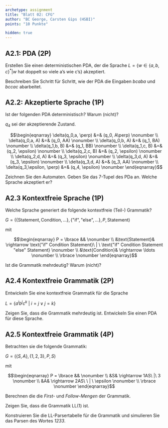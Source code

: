 ```yaml
---
archetype: assignment
title: "Blatt 02: CFG"
author: "BC George, Carsten Gips (HSBI)"
points: "10 Punkte"

hidden: true
---
```


<!--  pandoc -s -f markdown -t markdown+smart-grid_tables-multiline_tables-simple_tables --columns=94 --reference-links=true  sheet02.md  -o xxx.md  -->

## A2.1: PDA (2P)

Erstellen Sie einen deterministischen PDA, der die Sprache
$L = \lbrace w \in \lbrace a, b, c \rbrace^* | w\ \text{hat doppelt so viele a's wie c's} \rbrace$ akzeptiert.

Beschreiben Sie Schritt für Schritt, wie der PDA die Eingaben *bcaba* und *bccac* abarbeitet.


## A2.2: Akzeptierte Sprache (1P)


Ist der folgenden PDA deterministisch? Warum (nicht)?

$q_4$ sei der akzeptierende Zustand.

$$\begin{eqnarray}
\delta(q_0,a, \perp) &=& (q_0, A\perp)           \nonumber \\
\delta(q_0,a, A) &=& (q_0, AA)                   \nonumber \\
\delta(q_0,b, A) &=& (q_1, BA)                   \nonumber \\
\delta(q_1,b, B) &=& (q_1, BB)                   \nonumber \\
\delta(q_1,c, B) &=& (q_2, \epsilon)             \nonumber \\
\delta(q_2,c, B) &=& (q_2, \epsilon)             \nonumber \\
\delta(q_2,d, A) &=& (q_3, \epsilon)             \nonumber \\
\delta(q_3,d, A) &=& (q_3, \epsilon)             \nonumber \\
\delta(q_3,d, A) &=& (q_3, AA)                   \nonumber \\
\delta(q_3,\epsilon, \perp) &=& (q_4, \epsilon)  \nonumber
\end{eqnarray}$$



Zeichnen Sie den Automaten. Geben Sie das 7-Tupel des PDa an. Welche Sprache akzeptiert er?


## A2.3 Kontextfreie Sprache (1P)

Welche Sprache generiert die folgende kontextfreie (Teil-) Grammatik?

$G = (\lbrace \text{Statement}, \text{Condition}, \ldots \rbrace, \lbrace \text{"if"}, \text{"else"}, \ldots \rbrace, P, \text{Statement})$

mit

$$\begin{eqnarray}
P = \lbrace &&                                                                                                        \nonumber \\
&\text{Statement}& \rightarrow \text{"if" Condition Statement}\ | \ \text{"if" Condition Statement "else" Statement}  \nonumber \\
&\text{Condition}& \rightarrow \ldots                                                                                 \nonumber \\
\rbrace                                                                                                               \nonumber
\end{eqnarray}$$

Ist die Grammatik mehrdeutig? Warum (nicht)?


## A2.4 Kontextfreie Grammatik (2P)

Entwickeln Sie eine kontextfreie Grammatik für die Sprache

$L = \lbrace a^ib^jc^k\ | \ i = j \lor j = k \rbrace$

Zeigen Sie, dass die Grammatik mehrdeutig ist. Entwickeln Sie einen PDA für diese Sprache.


## A2.5 Kontextfreie Grammatik (4P)

Betrachten sie die folgende Grammatik:

$G = (\lbrace S, A \rbrace, \lbrace 1, 2, 3 \rbrace, P, S)$

mit


$$\begin{eqnarray}
P = \lbrace &&                       \nonumber \\
&S& \rightarrow 1AS\ |\ 3            \nonumber \\
&A& \rightarrow 2AS\ \ | \ \epsilon  \nonumber \\
\rbrace                              \nonumber
\end{eqnarray}$$



Berechnen die die *First-* und *Follow-Mengen* der Grammatik.

Zeigen Sie, dass die Grammatik LL(1) ist.

Konstruieren Sie die LL-Parsertabelle für die Grammatik und simulieren Sie das Parsen des Wortes *1233*.






